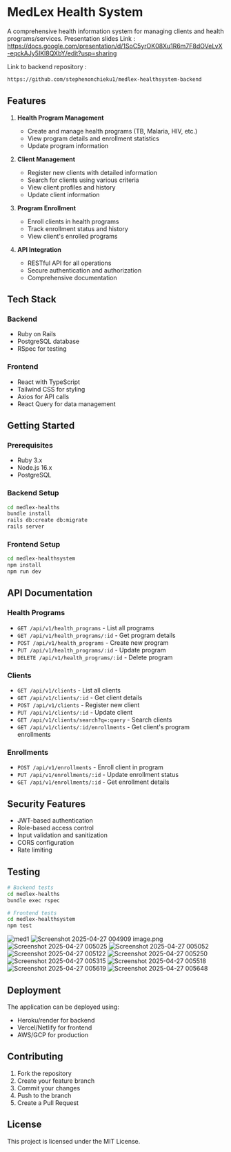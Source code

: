 # MedLex Health System

A comprehensive health information system for managing clients and health programs/services.
Presentation slides Link : https://docs.google.com/presentation/d/1SoC5yrOK08Xu1R6m7F8dOVeLvX-eqckAJy5IKl8QXbY/edit?usp=sharing

Link to backend repository :
```bash
https://github.com/stephenonchieku1/medlex-healthsystem-backend
```
## Features

1. **Health Program Management**
   - Create and manage health programs (TB, Malaria, HIV, etc.)
   - View program details and enrollment statistics
   - Update program information

2. **Client Management**
   - Register new clients with detailed information
   - Search for clients using various criteria
   - View client profiles and history
   - Update client information

3. **Program Enrollment**
   - Enroll clients in health programs
   - Track enrollment status and history
   - View client's enrolled programs

4. **API Integration**
   - RESTful API for all operations
   - Secure authentication and authorization
   - Comprehensive documentation

## Tech Stack

### Backend
- Ruby on Rails
- PostgreSQL database
- RSpec for testing

### Frontend
- React with TypeScript
- Tailwind CSS for styling
- Axios for API calls
- React Query for data management

## Getting Started

### Prerequisites
- Ruby 3.x
- Node.js 16.x
- PostgreSQL

### Backend Setup
```bash
cd medlex-healths
bundle install
rails db:create db:migrate
rails server
```

### Frontend Setup
```bash
cd medlex-healthsystem
npm install
npm run dev
```

## API Documentation

### Health Programs
- `GET /api/v1/health_programs` - List all programs
- `GET /api/v1/health_programs/:id` - Get program details
- `POST /api/v1/health_programs` - Create new program
- `PUT /api/v1/health_programs/:id` - Update program
- `DELETE /api/v1/health_programs/:id` - Delete program

### Clients
- `GET /api/v1/clients` - List all clients
- `GET /api/v1/clients/:id` - Get client details
- `POST /api/v1/clients` - Register new client
- `PUT /api/v1/clients/:id` - Update client
- `GET /api/v1/clients/search?q=:query` - Search clients
- `GET /api/v1/clients/:id/enrollments` - Get client's program enrollments

### Enrollments
- `POST /api/v1/enrollments` - Enroll client in program
- `PUT /api/v1/enrollments/:id` - Update enrollment status
- `GET /api/v1/enrollments/:id` - Get enrollment details

## Security Features
- JWT-based authentication
- Role-based access control
- Input validation and sanitization
- CORS configuration
- Rate limiting

## Testing
```bash
# Backend tests
cd medlex-healths
bundle exec rspec

# Frontend tests
cd medlex-healthsystem
npm test
```


![med1](https://github.com/user-attachments/assets/de4ca739-d09b-4038-afcb-35c80d4dbf59)
![Screenshot 2025-04-27 004909](https://github.com/user-attachments/assets/88ef57ed-6cfb-4571-ae2c-70a1c64f4451)
image.png![Screenshot 2025-04-27 005025](https://github.com/user-attachments/assets/d1780260-7e76-427b-84f2-5cd690542d12)
![Screenshot 2025-04-27 005052](https://github.com/user-attachments/assets/f4de8938-8999-44bd-91d0-b4d07eb9eb9f)
![Screenshot 2025-04-27 005122](https://github.com/user-attachments/assets/027f6e54-d435-49b1-8821-4f8fec16dfd2)
![Screenshot 2025-04-27 005250](https://github.com/user-attachments/assets/ee82bfd5-7f0e-4746-885a-80397099bea0)
![Screenshot 2025-04-27 005315](https://github.com/user-attachments/assets/71d63eb4-c259-4f62-ac14-b5576b546437)
![Screenshot 2025-04-27 005518](https://github.com/user-attachments/assets/6abf0a14-4836-4f70-84a9-189f4fb61761)
![Screenshot 2025-04-27 005619](https://github.com/user-attachments/assets/c2bc642b-8262-40ad-b34a-c642207a47a3)
![Screenshot 2025-04-27 005648](https://github.com/user-attachments/assets/ed28a0af-c14b-4d54-b6b4-233e3d255abd)

## Deployment
The application can be deployed using:
- Heroku/render for backend
- Vercel/Netlify for frontend
- AWS/GCP for production

## Contributing
1. Fork the repository
2. Create your feature branch
3. Commit your changes
4. Push to the branch
5. Create a Pull Request

## License
This project is licensed under the MIT License.

